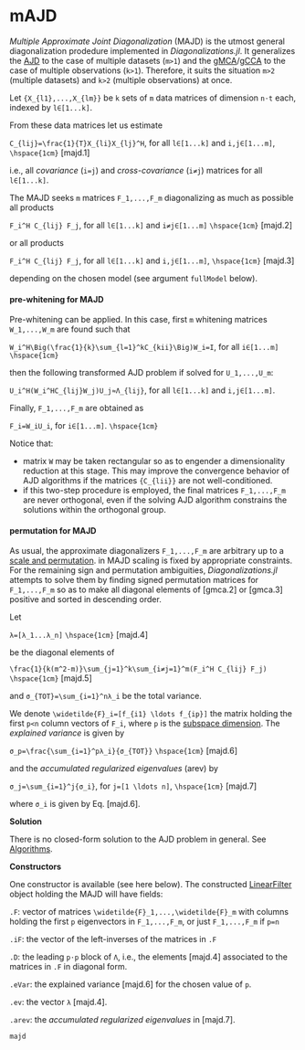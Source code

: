 # mAJD

*Multiple Approximate Joint Diagonalization* (MAJD) is the utmost
general diagonalization prodedure implemented in *Diagonalizations.jl*.
It generalizes the [AJD](@ref) to the case of multiple datasets (``m>1``)
and the [gMCA](@ref)/[gCCA](@ref) to the case of multiple
observations (``k>1``). Therefore, it suits the situation ``m>2``
(multiple datasets) and ``k>2`` (multiple observations) at once.

Let ``{X_{l1},...,X_{lm}}`` be ``k`` sets of ``m`` data matrices of dimension ``n⋅t`` each, indexed by ``l∈[1...k]``.

From these data matrices let us estimate

``C_{lij}=\frac{1}{T}X_{li}X_{lj}^H``, for all ``l∈[1...k]`` and ``i,j∈[1...m]``, ``\hspace{1cm}`` [majd.1]

i.e., all *covariance* (``i=j``) and *cross-covariance* (``i≠j``) matrices
for all ``l∈[1...k]``.

The MAJD seeks ``m`` matrices ``F_1,...,F_m``
diagonalizing as much as possible all products

``F_i^H C_{lij} F_j``, for all ``l∈[1...k]`` and ``i≠j∈[1...m]`` ``\hspace{1cm}`` [majd.2]

or all products

``F_i^H C_{lij} F_j``, for all ``l∈[1...k]`` and ``i,j∈[1...m]``, ``\hspace{1cm}`` [majd.3]

depending on the chosen model (see argument `fullModel` below).

#### pre-whitening for MAJD

Pre-whitening can be applied. In this case, first ``m`` whitening matrices ``W_1,...,W_m`` are found such that

``W_i^H\Big(\frac{1}{k}\sum_{l=1}^kC_{kii}\Big)W_i=I``, for all ``i∈[1...m]`` ``\hspace{1cm}``

then the following transformed AJD problem if solved for ``U_1,...,U_m``:

``U_i^H(W_i^HC_{lij}W_j)U_j≈Λ_{lij}``, for all ``l∈[1...k]`` and ``i,j∈[1...m]``.

Finally, ``F_1,...,F_m`` are obtained as

``F_i=W_iU_i``, for ``i∈[1...m]``. ``\hspace{1cm}``

Notice that:
- matrix ``W`` may be taken rectangular so as to engender a dimensionality reduction at this stage. This may improve the convergence behavior of AJD algorithms if the matrices ``{C_{lii}}`` are not well-conditioned.  
- if this two-step procedure is employed, the final matrices ``F_1,...,F_m`` are never orthogonal, even if the solving AJD algorithm constrains the solutions within the orthogonal group.

#### permutation for MAJD

As usual, the approximate diagonalizers ``F_1,...,F_m`` are arbitrary up to a [scale and permutation](@ref). in MAJD scaling is fixed by
appropriate constraints. For the remaining sign and permutation ambiguities,
*Diagonalizations.jl* attempts to solve them by finding signed permutation
matrices for ``F_1,...,F_m`` so as to make all diagonal elements of [gmca.2] or [gmca.3] positive and sorted in descending order.

Let

``λ=[λ_1...λ_n]``  ``\hspace{1cm}`` [majd.4]

be the diagonal elements of

``\frac{1}{k(m^2-m)}\sum_{j=1}^k\sum_{i≠j=1}^m(F_i^H C_{lij} F_j)`` ``\hspace{1cm}`` [majd.5]

and ``σ_{TOT}=\sum_{i=1}^nλ_i`` be the total variance.

We denote ``\widetilde{F}_i=[f_{i1} \ldots f_{ip}]`` the matrix holding the
first ``p<n`` column vectors of ``F_i``, where ``p`` is the
[subspace dimension](@ref). The *explained variance*
is given by

``σ_p=\frac{\sum_{i=1}^pλ_i}{σ_{TOT}}`` ``\hspace{1cm}`` [majd.6]

and the *accumulated regularized eigenvalues* (arev) by

``σ_j=\sum_{i=1}^j{σ_i}``, for ``j=[1 \ldots n]``, ``\hspace{1cm}`` [majd.7]

where ``σ_i`` is given by Eq. [majd.6].


**Solution**

There is no closed-form solution to the AJD problem in general.
See [Algorithms](@ref).

**Constructors**

One constructor is available (see here below). The constructed
[LinearFilter](@ref) object holding the MAJD will have fields:

`.F`: vector of matrices ``\widetilde{F}_1,...,\widetilde{F}_m``
with columns holding the first ``p`` eigenvectors in
``F_1,...,F_m``, or just ``F_1,...,F_m`` if ``p=n``

`.iF`: the vector of the left-inverses of the matrices in `.F`

`.D`: the leading ``p⋅p`` block of ``Λ``, i.e., the elements [majd.4]
associated to the matrices in `.F` in diagonal form.

`.eVar`: the explained variance [majd.6] for the
chosen value of ``p``.

`.ev`: the vector ``λ`` [majd.4].

`.arev`: the *accumulated regularized eigenvalues*  in [majd.7].

```@docs
majd
```
